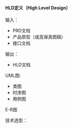 #### HLD定义（High Level Design）

输入：

* PRD文档
* 产品原型（或高保真图稿）
* 接口文档

输出：

* HLD文档





UML图:

* 类图
* 时序图
* 用例图 

E-R图

技术选型：

